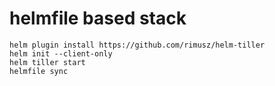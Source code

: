 # helmfile based stack

```
helm plugin install https://github.com/rimusz/helm-tiller
helm init --client-only
helm tiller start
helmfile sync
```
